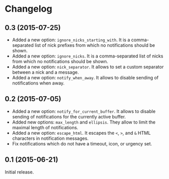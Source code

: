 Changelog
=========

0.3 (2015-07-25)
----------------

* Added a new option: `ignore_nicks_starting_with`. It is a comma-separated
  list of nick prefixes from which no notifications should be shown.
* Added a new option: `ignore_nicks`. It is a comma-separated list of nicks
  from which no notifications should be shown.
* Added a new option: `nick_separator`. It allows to set a custom separator
  between a nick and a message.
* Added a new option: `notify_when_away`. It allows to disable sending of
  notifications when away.

0.2 (2015-07-05)
----------------

* Added a new option: `notify_for_current_buffer`. It allows to disable sending
  of notifications for the currently active buffer.
* Added new options: `max_length` and `ellipsis`. They allow to limit the
  maximal length of notifications.
* Added a new option: `escape_html`. It escapes the `<`, `>`, and `&` HTML
  characters in notification messages.
* Fix notifications which do not have a timeout, icon, or urgency set.

0.1 (2015-06-21)
----------------

Initial release.
